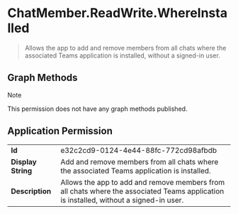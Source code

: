 # ChatMember.ReadWrite.WhereInstalled

> Allows the app to add and remove members from all chats where the associated Teams application is installed, without a signed-in user.
## Graph Methods

> [!NOTE]
> This permission does not have any graph methods published.

## Application Permission
|||
|-|-|
|**Id**|e32c2cd9-0124-4e44-88fc-772cd98afbdb|
|**Display String**|Add and remove members from all chats where the associated Teams application is installed.|
|**Description**|Allows the app to add and remove members from all chats where the associated Teams application is installed, without a signed-in user.|
